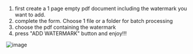 1. first create a 1 page empty pdf document including the watermark you want to add.
2. complete the form. Choose 1 file or a folder for batch processing
3. choose the pdf containing the watermark
4. press "ADD WATERMARK" button and enjoy!!!
   
![image](https://github.com/andreaspf8585/WaterMarkOnPDF/assets/52311130/feee247c-5835-4f76-b344-c91a9227ac6c)

